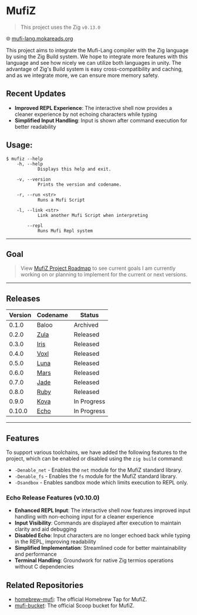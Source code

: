 # MufiZ

> This project uses the Zig `v0.13.0`

🌐 [mufi-lang.mokareads.org](https://mufi-lang.mokareads.org)

This project aims to integrate the Mufi-Lang compiler with the Zig language by using the
Zig Build system. We hope to integrate more features with this language and see how nicely
we can utilize both languages in unity. The advantage of Zig's Build system is easy cross-compatibility and caching, and as we integrate more,
we can ensure more memory safety.

## Recent Updates

- **Improved REPL Experience**: The interactive shell now provides a cleaner experience by not echoing characters while typing
- **Simplified Input Handling**: Input is shown after command execution for better readability

## Usage:

```shell
$ mufiz --help
    -h, --help
            Displays this help and exit.

    -v, --version
            Prints the version and codename.

    -r, --run <str>
            Runs a Mufi Script

    -l, --link <str>
            Link another Mufi Script when interpreting

        --repl
            Runs Mufi Repl system
```

---

## Goal

> View [MufiZ Project Roadmap](https://github.com/users/Mustafif/projects/1) to see current goals I am currently working on or planning to implement for the current or next versions.

---

## Releases

| Version | Codename                                                                 | Status      |
| ------- | ------------------------------------------------------------------------ | ----------- |
| 0.1.0   | Baloo                                                                    | Archived    |
| 0.2.0   | [Zula](https://github.com/Mustafif/MufiZ/releases/tag/v0.2.0)            | Released    |
| 0.3.0   | [Iris](https://github.com/Mustafif/MufiZ/releases/tag/v0.3.0)            | Released    |
| 0.4.0   | [Voxl](https://github.com/Mustafif/MufiZ/releases/tag/v0.4.0)            | Released    |
| 0.5.0   | [Luna](https://github.com/Mustafif/MufiZ/releases/tag/v0.5.0)            | Released    |
| 0.6.0   | [Mars](https://github.com/Mustafif/MufiZ/releases/tag/v0.6.0)            | Released    |
| 0.7.0   | [Jade](https://github.com/Mustafif/MufiZ/releases/tag/v0.7.0)            | Released    |
| 0.8.0   | [Ruby](https://github.com/Mustafif/MufiZ/releases/tag/v0.8.0)            | Released    |
| 0.9.0   | [Kova](https://github.com/Mustafif/MufiZ/releases/tag/next-experimental) | In Progress |
| 0.10.0  | [Echo](https://github.com/Mustafif/MufiZ/releases/tag/next-experimental) | In Progress |

---

## Features

To support various toolchains, we have added the following features to the project, which can be enabled or disabled using the `zig build` command:

- `-Denable_net` - Enables the `net` module for the MufiZ standard library.
- `-Denable_fs` - Enables the `fs` module for the MufiZ standard library.
- `-Dsandbox` - Enables sandbox mode which limits execution to REPL only.

### Echo Release Features (v0.10.0)

- **Enhanced REPL Input**: The interactive shell now features improved input handling with non-echoing input for a cleaner experience
- **Input Visibility**: Commands are displayed after execution to maintain clarity and aid debugging
- **Disabled Echo**: Input characters are no longer echoed back while typing in the REPL, improving readability
- **Simplified Implementation**: Streamlined code for better maintainability and performance
- **Terminal Handling**: Groundwork for native Zig termios operations without C dependencies

## Related Repositories

- [homebrew-mufi](https://github.com/Mustafif/homebrew-mufi): The official Homebrew Tap for MufiZ.
- [mufi-bucket](https://github.com/Mustafif/mufi-bucket): The official Scoop bucket for MufiZ.
